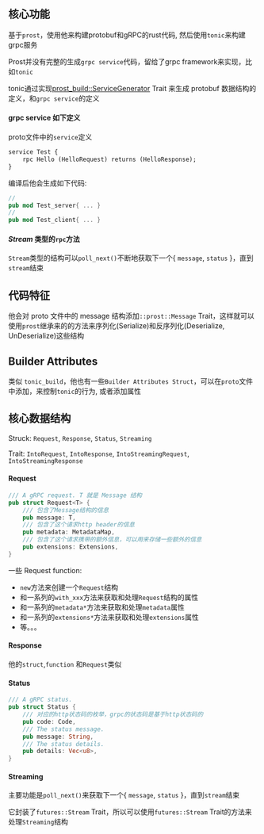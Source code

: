 
## 核心功能
基于`prost`，使用他来构建protobuf和gRPC的rust代码, 然后使用`tonic`来构建grpc服务

Prost并没有完整的生成`grpc service`代码，留给了grpc framework来实现，比如`tonic`

tonic通过实现[prost_build::ServiceGenerator](https://docs.rs/prost-build/0.7.0/prost_build/trait.ServiceGenerator.html) Trait 来生成 protobuf 数据结构的定义，和`grpc service`的定义

#### grpc service 如下定义
proto文件中的`service`定义
```proto
service Test {
    rpc Hello (HelloRequest) returns (HelloResponse);
}
```

编译后他会生成如下代码:
```rust
//
pub mod Test_server{ ... }
//
pub mod Test_client{ ... }
```

#### *Stream* 类型的`rpc`方法
`Stream`类型的结构可以`poll_next()`不断地获取下一个{ `message`, `status` }，直到`stream`结束


## 代码特征
他会对 proto 文件中的 message 结构添加`::prost::Message` Trait，这样就可以使用`prost`继承来的的方法来序列化(Serialize)和反序列化(Deserialize, UnDeserialize)这些结构


## Builder Attributes
类似 `tonic_build`，他也有一些`Builder Attributes Struct`，可以在`proto`文件中添加，来控制`tonic`的行为, 或者添加属性



## 核心数据结构
Struck: `Request`, `Response`, `Status`, `Streaming`

Trait: `IntoRequest`, `IntoResponse`, `IntoStreamingRequest`, `IntoStreamingResponse`



#### Request
```rust
/// A gRPC request. T 就是 Message 结构
pub struct Request<T> {
    /// 包含了Message结构的信息
    pub message: T,
    /// 包含了这个请求http header的信息
    pub metadata: MetadataMap,
    /// 包含了这个请求携带的额外信息，可以用来存储一些额外的信息
    pub extensions: Extensions,
}
```
一些 Request function:
* `new`方法来创建一个`Request`结构
* 和一系列的`with_xxx`方法来获取和处理`Request`结构的属性
* 和一系列的`metadata*`方法来获取和处理`metadata`属性
* 和一系列的`extensions*`方法来获取和处理`extensions`属性
* 等。。。

#### Response
他的`struct`,`function` 和`Request`类似


#### Status
```rust
/// A gRPC status.
pub struct Status {
    /// 对应的http状态码的枚举，grpc的状态码是基于http状态码的
    pub code: Code,
    /// The status message.
    pub message: String,
    /// The status details.
    pub details: Vec<u8>,
}
```

#### Streaming
主要功能是`poll_next()`来获取下一个{ `message`, `status` }，直到`stream`结束

它封装了`futures::Stream` Trait，所以可以使用`futures::Stream` Trait的方法来处理`Streaming`结构
